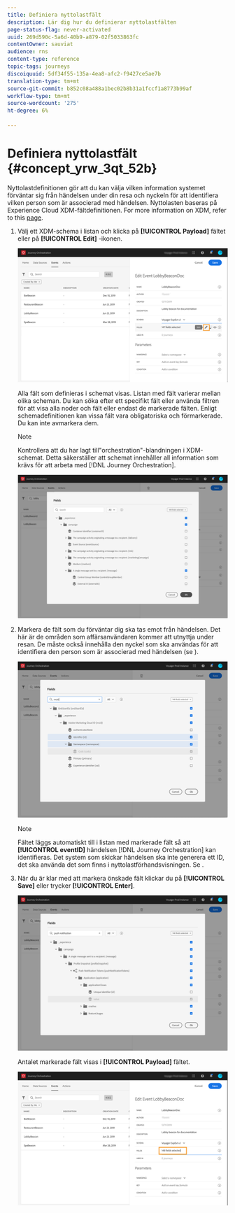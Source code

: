 ```yaml
---
title: Definiera nyttolastfält
description: Lär dig hur du definierar nyttolastfälten
page-status-flag: never-activated
uuid: 269d590c-5a6d-40b9-a879-02f5033863fc
contentOwner: sauviat
audience: rns
content-type: reference
topic-tags: journeys
discoiquuid: 5df34f55-135a-4ea8-afc2-f9427ce5ae7b
translation-type: tm+mt
source-git-commit: b852c08a488a1bec02b8b31a1fccf1a8773b99af
workflow-type: tm+mt
source-wordcount: '275'
ht-degree: 6%

---
```



# Definiera nyttolastfält {#concept_yrw_3qt_52b}

Nyttolastdefinitionen gör att du kan välja vilken information systemet förväntar sig från händelsen under din resa och nyckeln för att identifiera vilken person som är associerad med händelsen. Nyttolasten baseras på Experience Cloud XDM-fältdefinitionen. For more information on XDM, refer to this [page](https://docs.adobe.com/content/help/sv-SE/experience-platform/xdm/home.html).

1. Välj ett XDM-schema i listan och klicka på **[!UICONTROL Payload]** fältet eller på **[!UICONTROL Edit]** -ikonen.

   ![](../assets/journey8.png)

   Alla fält som definieras i schemat visas. Listan med fält varierar mellan olika scheman. Du kan söka efter ett specifikt fält eller använda filtren för att visa alla noder och fält eller endast de markerade fälten. Enligt schemadefinitionen kan vissa fält vara obligatoriska och förmarkerade. Du kan inte avmarkera dem.

   >[!NOTE]
   >
   >Kontrollera att du har lagt till&quot;orchestration&quot;-blandningen i XDM-schemat. Detta säkerställer att schemat innehåller all information som krävs för att arbeta med [!DNL Journey Orchestration].

   ![](../assets/journey9.png)

1. Markera de fält som du förväntar dig ska tas emot från händelsen. Det här är de områden som affärsanvändaren kommer att utnyttja under resan. De måste också innehålla den nyckel som ska användas för att identifiera den person som är associerad med händelsen (se [](../event/defining-the-event-key.md)).

   ![](../assets/journey10.png)

   >[!NOTE]
   >
   >Fältet läggs automatiskt till i listan med markerade fält så att **[!UICONTROL eventID]** händelsen [!DNL Journey Orchestration] kan identifieras. Det system som skickar händelsen ska inte generera ett ID, det ska använda det som finns i nyttolastförhandsvisningen. Se [](../event/previewing-the-payload.md).

1. När du är klar med att markera önskade fält klickar du på **[!UICONTROL Save]** eller trycker **[!UICONTROL Enter]**.

   ![](../assets/journey11.png)

   Antalet markerade fält visas i **[!UICONTROL Payload]** fältet.

   ![](../assets/journey12.png)
